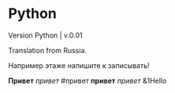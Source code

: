 # Python
Version Python   |  v.0.01

Translation from Russia.

Например этаже напишите к записывать!

**Привет**
*привет*
#привет
__привет__
_привет_
&1Hello
